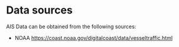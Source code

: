 # Data sources

AIS Data can be obtained from the following sources:
- NOAA  https://coast.noaa.gov/digitalcoast/data/vesseltraffic.html
 

